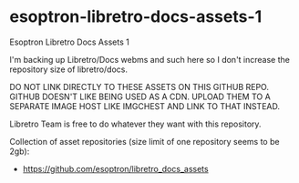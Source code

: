 # esoptron-libretro-docs-assets-1

Esoptron Libretro Docs Assets 1

I'm backing up Libretro/Docs webms and such here so I don't increase the repository size of libretro/docs.

DO NOT LINK DIRECTLY TO THESE ASSETS ON THIS GITHUB REPO. GITHUB DOESN'T LIKE BEING USED AS A CDN. UPLOAD THEM TO A SEPARATE IMAGE HOST LIKE IMGCHEST AND LINK TO THAT INSTEAD.

Libretro Team is free to do whatever they want with this repository.

Collection of asset repositories (size limit of one repository seems to be 2gb): 

* https://github.com/esoptron/libretro_docs_assets



